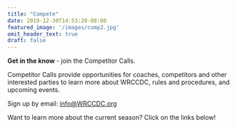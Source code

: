 ```yaml
---
title: "Compete"
date: 2019-12-30T14:53:20-08:00
featured_image: '/images/comp2.jpg'
omit_header_text: true
draft: false
---
```


__Get in the know__ - join the Competitor Calls.

Competitor Calls provide opportunities for coaches, competitors and other interested parties to learn more about WRCCDC, rules and procedures, and upcoming events.

Sign up by email: <info@WRCCDC.org>

Want to learn more about the current season? Click on the links below!
